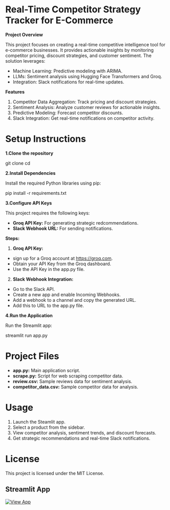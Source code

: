 # **Real-Time Competitor Strategy Tracker for E-Commerce**

**Project Overview**

This project focuses on creating a real-time competitive intelligence tool for e-commerce businesses. It provides actionable insights by monitoring competitor pricing, discount strategies, and customer sentiment. The solution leverages:

*   Machine Learning: Predictive modeling with ARIMA.
*   LLMs: Sentiment analysis using Hugging Face Transformers and Groq.
*   Integration: Slack notifications for real-time updates.

**Features**

1.   Competitor Data Aggregation: Track pricing and discount strategies.
2.   Sentiment Analysis: Analyze customer reviews for actionable insights.
3.   Predictive Modeling: Forecast competitor discounts.
4.   Slack Integration: Get real-time notifications on competitor activity.  

# **Setup Instructions**

**1.Clone the repository**


git clone <repository-url>
cd <repository-directory>


**2.Install Dependencies**

Install the required Python libraries using pip:

pip install -r requirements.txt

**3.Configure API Keys**

This project requires the following keys:

*   **Groq API Key:** For generating strategic redcommendations.
*   **Slack Webhook URL:** For sending notifications.
  
**Steps:**

1.  **Groq API Key:**
   
*   sign up for a Groq account at https://groq.com.
*   Obtain your API Key from the Groq dashboard.
*   Use the API Key in the app.py file.

2.   **Slack Webhook Integration:**
   
*   Go to the Slack API.
*   Create a new app and enable Incoming Webhooks.
*   Add a webhook to a channel and copy the generated URL.
*   Add this to URL to the app.py file.

**4.Run the Application**

Run the Streamlit app:

streamlit run app.py

# **Project Files**

*   **app.py:** Main application script.
*   **scrape.py:** Script for web scraping competitor data.
*   **review.csv:** Sample reviews data for sentiment analysis.
*   **competitor_data.csv:** Sample competitor data for analysis.

# **Usage**

1. Launch the Steamlit app.  
2. Select a product from the sidebar.
3. View competitor analysis, sentiment trends, and discount forecasts.
4. Get strategic recommendations and real-time Slack notifications.

# **License**

This project is licensed under the MIT License.

## Streamlit App

[![View App](https://img.shields.io/badge/View%20App-Streamlit-brightgreen)](https://real-time-competitor-strategy-tracker-for-e-commerce-5skseqmkl.streamlit.app/)

